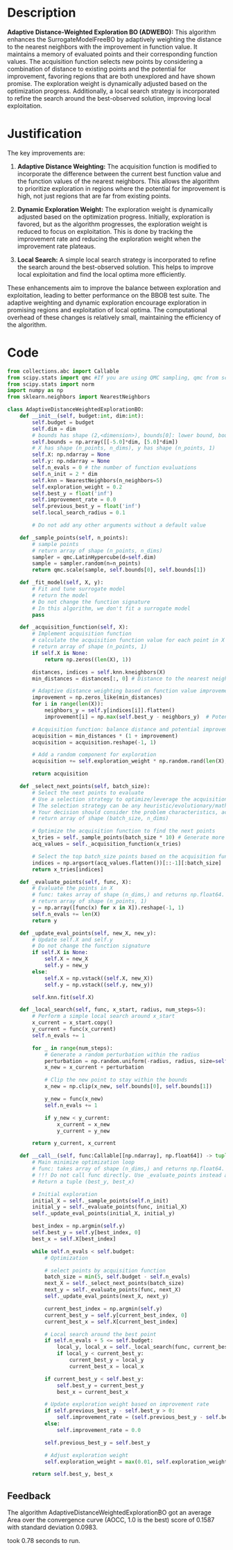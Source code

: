 # Description
**Adaptive Distance-Weighted Exploration BO (ADWEBO):** This algorithm enhances the SurrogateModelFreeBO by adaptively weighting the distance to the nearest neighbors with the improvement in function value. It maintains a memory of evaluated points and their corresponding function values. The acquisition function selects new points by considering a combination of distance to existing points and the potential for improvement, favoring regions that are both unexplored and have shown promise. The exploration weight is dynamically adjusted based on the optimization progress. Additionally, a local search strategy is incorporated to refine the search around the best-observed solution, improving local exploitation.

# Justification
The key improvements are:

1.  **Adaptive Distance Weighting:** The acquisition function is modified to incorporate the difference between the current best function value and the function values of the nearest neighbors. This allows the algorithm to prioritize exploration in regions where the potential for improvement is high, not just regions that are far from existing points.

2.  **Dynamic Exploration Weight:** The exploration weight is dynamically adjusted based on the optimization progress. Initially, exploration is favored, but as the algorithm progresses, the exploration weight is reduced to focus on exploitation. This is done by tracking the improvement rate and reducing the exploration weight when the improvement rate plateaus.

3.  **Local Search:** A simple local search strategy is incorporated to refine the search around the best-observed solution. This helps to improve local exploitation and find the local optima more efficiently.

These enhancements aim to improve the balance between exploration and exploitation, leading to better performance on the BBOB test suite. The adaptive weighting and dynamic exploration encourage exploration in promising regions and exploitation of local optima. The computational overhead of these changes is relatively small, maintaining the efficiency of the algorithm.

# Code
```python
from collections.abc import Callable
from scipy.stats import qmc #If you are using QMC sampling, qmc from scipy is encouraged. Remove this line if you have better alternatives.
from scipy.stats import norm
import numpy as np
from sklearn.neighbors import NearestNeighbors

class AdaptiveDistanceWeightedExplorationBO:
    def __init__(self, budget:int, dim:int):
        self.budget = budget
        self.dim = dim
        # bounds has shape (2,<dimension>), bounds[0]: lower bound, bounds[1]: upper bound
        self.bounds = np.array([[-5.0]*dim, [5.0]*dim])
        # X has shape (n_points, n_dims), y has shape (n_points, 1)
        self.X: np.ndarray = None
        self.y: np.ndarray = None
        self.n_evals = 0 # the number of function evaluations
        self.n_init = 2 * dim
        self.knn = NearestNeighbors(n_neighbors=5)
        self.exploration_weight = 0.2
        self.best_y = float('inf')
        self.improvement_rate = 0.0
        self.previous_best_y = float('inf')
        self.local_search_radius = 0.1

        # Do not add any other arguments without a default value

    def _sample_points(self, n_points):
        # sample points
        # return array of shape (n_points, n_dims)
        sampler = qmc.LatinHypercube(d=self.dim)
        sample = sampler.random(n=n_points)
        return qmc.scale(sample, self.bounds[0], self.bounds[1])

    def _fit_model(self, X, y):
        # Fit and tune surrogate model
        # return the model
        # Do not change the function signature
        # In this algorithm, we don't fit a surrogate model
        pass

    def _acquisition_function(self, X):
        # Implement acquisition function
        # calculate the acquisition function value for each point in X
        # return array of shape (n_points, 1)
        if self.X is None:
            return np.zeros((len(X), 1))

        distances, indices = self.knn.kneighbors(X)
        min_distances = distances[:, 0] # Distance to the nearest neighbor

        # Adaptive distance weighting based on function value improvement
        improvement = np.zeros_like(min_distances)
        for i in range(len(X)):
            neighbors_y = self.y[indices[i]].flatten()
            improvement[i] = np.max(self.best_y - neighbors_y)  # Potential improvement

        # Acquisition function: balance distance and potential improvement
        acquisition = min_distances * (1 + improvement)
        acquisition = acquisition.reshape(-1, 1)

        # Add a random component for exploration
        acquisition += self.exploration_weight * np.random.rand(len(X), 1)

        return acquisition

    def _select_next_points(self, batch_size):
        # Select the next points to evaluate
        # Use a selection strategy to optimize/leverage the acquisition function
        # The selection strategy can be any heuristic/evolutionary/mathematical/hybrid methods.
        # Your decision should consider the problem characteristics, acquisition function, and the computational efficiency.
        # return array of shape (batch_size, n_dims)

        # Optimize the acquisition function to find the next points
        x_tries = self._sample_points(batch_size * 10) # Generate more candidates
        acq_values = self._acquisition_function(x_tries)

        # Select the top batch_size points based on the acquisition function values
        indices = np.argsort(acq_values.flatten())[::-1][:batch_size]
        return x_tries[indices]

    def _evaluate_points(self, func, X):
        # Evaluate the points in X
        # func: takes array of shape (n_dims,) and returns np.float64.
        # return array of shape (n_points, 1)
        y = np.array([func(x) for x in X]).reshape(-1, 1)
        self.n_evals += len(X)
        return y

    def _update_eval_points(self, new_X, new_y):
        # Update self.X and self.y
        # Do not change the function signature
        if self.X is None:
            self.X = new_X
            self.y = new_y
        else:
            self.X = np.vstack((self.X, new_X))
            self.y = np.vstack((self.y, new_y))

        self.knn.fit(self.X)

    def _local_search(self, func, x_start, radius, num_steps=5):
        # Perform a simple local search around x_start
        x_current = x_start.copy()
        y_current = func(x_current)
        self.n_evals += 1

        for _ in range(num_steps):
            # Generate a random perturbation within the radius
            perturbation = np.random.uniform(-radius, radius, size=self.dim)
            x_new = x_current + perturbation

            # Clip the new point to stay within the bounds
            x_new = np.clip(x_new, self.bounds[0], self.bounds[1])

            y_new = func(x_new)
            self.n_evals += 1

            if y_new < y_current:
                x_current = x_new
                y_current = y_new

        return y_current, x_current

    def __call__(self, func:Callable[[np.ndarray], np.float64]) -> tuple[np.float64, np.array]:
        # Main minimize optimization loop
        # func: takes array of shape (n_dims,) and returns np.float64.
        # !!! Do not call func directly. Use _evaluate_points instead and be aware of the budget when calling it. !!!
        # Return a tuple (best_y, best_x)

        # Initial exploration
        initial_X = self._sample_points(self.n_init)
        initial_y = self._evaluate_points(func, initial_X)
        self._update_eval_points(initial_X, initial_y)

        best_index = np.argmin(self.y)
        self.best_y = self.y[best_index, 0]
        best_x = self.X[best_index]

        while self.n_evals < self.budget:
            # Optimization

            # select points by acquisition function
            batch_size = min(5, self.budget - self.n_evals)
            next_X = self._select_next_points(batch_size)
            next_y = self._evaluate_points(func, next_X)
            self._update_eval_points(next_X, next_y)

            current_best_index = np.argmin(self.y)
            current_best_y = self.y[current_best_index, 0]
            current_best_x = self.X[current_best_index]

            # Local search around the best point
            if self.n_evals + 5 <= self.budget:
                local_y, local_x = self._local_search(func, current_best_x, self.local_search_radius)
                if local_y < current_best_y:
                    current_best_y = local_y
                    current_best_x = local_x

            if current_best_y < self.best_y:
                self.best_y = current_best_y
                best_x = current_best_x

            # Update exploration weight based on improvement rate
            if self.previous_best_y - self.best_y > 0:
                self.improvement_rate = (self.previous_best_y - self.best_y) / self.previous_best_y
            else:
                self.improvement_rate = 0.0

            self.previous_best_y = self.best_y

            # Adjust exploration weight
            self.exploration_weight = max(0.01, self.exploration_weight * (1 - self.improvement_rate))

        return self.best_y, best_x
```
## Feedback
 The algorithm AdaptiveDistanceWeightedExplorationBO got an average Area over the convergence curve (AOCC, 1.0 is the best) score of 0.1587 with standard deviation 0.0983.

took 0.78 seconds to run.